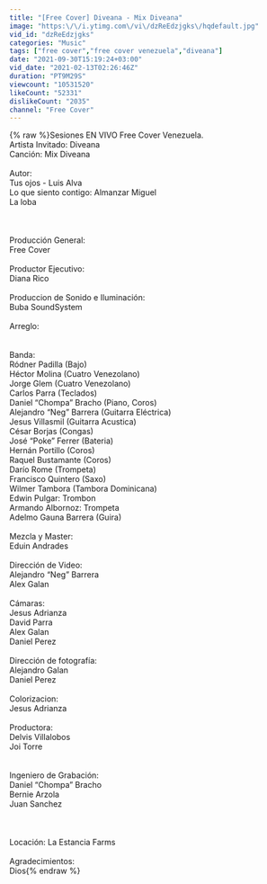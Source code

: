 ```yaml
---
title: "[Free Cover] Diveana - Mix Diveana"
image: "https:\/\/i.ytimg.com\/vi\/dzReEdzjgks\/hqdefault.jpg"
vid_id: "dzReEdzjgks"
categories: "Music"
tags: ["free cover","free cover venezuela","diveana"]
date: "2021-09-30T15:19:24+03:00"
vid_date: "2021-02-13T02:26:46Z"
duration: "PT9M29S"
viewcount: "10531520"
likeCount: "52331"
dislikeCount: "2035"
channel: "Free Cover"
---
```

{% raw %}Sesiones EN VIVO Free Cover Venezuela.<br />Artista Invitado: Diveana<br />Canción: Mix Diveana<br /><br />Autor: <br />Tus ojos - Luis Alva<br />Lo que siento contigo: Almanzar Miguel<br />La loba<br /><br /><br /><br />Producción General:<br />Free Cover<br /><br />Productor Ejecutivo:<br />Diana Rico<br /><br />Produccion de Sonido e Iluminación:<br />Buba SoundSystem<br /><br />Arreglo: <br /><br /><br />Banda:<br />Ródner Padilla (Bajo)<br />Héctor Molina (Cuatro Venezolano)<br />Jorge Glem (Cuatro Venezolano)<br />Carlos Parra (Teclados)<br />Daniel “Chompa” Bracho (Piano, Coros)<br />Alejandro “Neg” Barrera (Guitarra Eléctrica)<br />Jesus Villasmil (Guitarra Acustica)<br />César Borjas (Congas)<br />José “Poke” Ferrer (Bateria)<br />Hernán Portillo (Coros)<br />Raquel Bustamante (Coros)<br />Darío Rome (Trompeta)<br />Francisco Quintero (Saxo)<br />Wilmer Tambora (Tambora Dominicana)<br />Edwin Pulgar: Trombon<br />Armando Albornoz: Trompeta<br />Adelmo Gauna Barrera (Guira)<br /><br />Mezcla y Master: <br />Eduin Andrades <br /><br />Dirección de Video:<br />Alejandro “Neg” Barrera<br />Alex Galan<br /><br />Cámaras:<br />Jesus Adrianza<br />David Parra<br />Alex Galan<br />Daniel Perez<br /><br />Dirección de fotografía:<br />Alejandro Galan<br />Daniel Perez<br /><br />Colorizacion:<br />Jesus Adrianza<br /><br />Productora: <br />Delvis Villalobos<br />Joi Torre<br /><br /><br />Ingeniero de Grabación:<br />Daniel “Chompa” Bracho<br />Bernie Arzola<br />Juan Sanchez<br /><br /><br /><br />Locación: La Estancia Farms<br /><br />Agradecimientos:<br />Dios{% endraw %}
